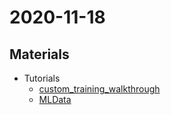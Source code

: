 # 2020-11-18

## Materials

* Tutorials
  * [custom_training_walkthrough](https://colab.research.google.com/github/tensorflow/docs/blob/master/site/zh/tutorials/customization/custom_training_walkthrough.ipynb#scrollTo=kQhzD6P-uBoq)
  * [MLData](https://www.mldata.io/)
